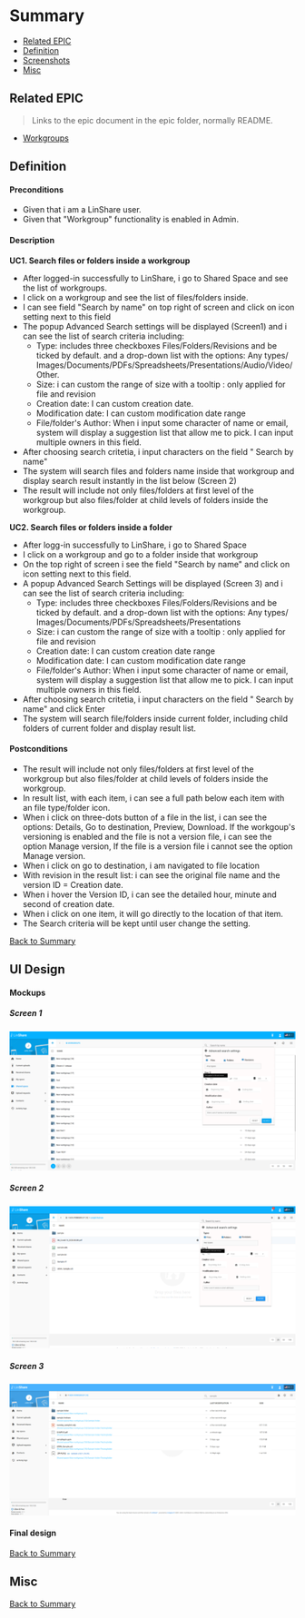 # Summary

* [Related EPIC](#related-epic)
* [Definition](#definition)
* [Screenshots](#screenshots)
* [Misc](#misc)

## Related EPIC

> Links to the epic document in the epic folder, normally README.

* [Workgroups](./README.md)

## Definition

#### Preconditions

- Given that i am a LinShare user.
- Given that "Workgroup" functionality is enabled in Admin.

#### Description

**UC1. Search files or folders inside a workgroup**

- After logged-in successfully to LinShare, i go to Shared Space and see the list of workgroups.
- I click on a workgroup and see the list of files/folders inside.
- I can see field "Search by name" on top right of screen and click on icon setting next to this field
- The popup Advanced Search settings will be displayed (Screen1) and i can see the list of search criteria including:
    - Type: includes three checkboxes Files/Folders/Revisions and be ticked by default.
     and a drop-down list with the options: Any types/ Images/Documents/PDFs/Spreadsheets/Presentations/Audio/Video/Other. 
    - Size: i can custom the range of size with a tooltip : only applied for file and revision
    - Creation date: I can custom creation date. 
    - Modification date: I can custom modification date range
    - File/folder's Author: When i input some character of name or email, system will display a suggestion list that allow me to pick. I can input multiple owners in this field.
- After choosing search critetia, i input characters on the field " Search by name"
- The system will search files and folders name  inside that workgroup and display search result instantly in the list below (Screen 2)
- The result will include not only files/folders at first level of the workgroup but also files/folder at child levels of folders inside the workgroup.

**UC2. Search files or folders inside a folder**

- After logg-in successfully to LinShare, i go to Shared Space 
- I click on a workgroup and go to a folder inside that workgroup
- On the top right of screen i see the field "Search by name" and click on icon setting next to this field.
- A popup Advanced Search Settings will be displayed (Screen 3) and i can see the list of search criteria including:
    - Type: includes three checkboxes Files/Folders/Revisions and be ticked by default.
     and a drop-down list with the options: Any types/ Images/Documents/PDFs/Spreadsheets/Presentations
    - Size: i can custom the range of size with a tooltip : only applied for file and revision
    - Creation date: I can custom creation date range
    - Modification date: I can custom modification date range
    - File/folder's Author: When i input some character of name or email, system will display a suggestion list that allow me to pick. I can input multiple owners in this field.
- After choosing search critetia, i input characters on the field " Search by name" and click Enter 
- The system will search file/folders inside current folder, including child folders of current folder and display result list.

#### Postconditions

- The result will include not only files/folders at first level of the workgroup but also files/folder at child levels of folders inside the workgroup. 
- In result list, with each item, i can see a full path below each item with an file type/folder icon. 
- When i click on three-dots button of a file in the list, i can see the options: Details, Go to destination, Preview, Download. If the workgoup's versioning is enabled and the file is not a version file, i can see the option Manage version, If the file is a version file i cannot see the option Manage version. 
- When i click on go to destination, i am navigated to file location
- With revision in the result list: i can see the original file name and the version ID = Creation date.
- When i hover the Version ID, i can see the detailed hour, minute and second of creation date. 
- When i click on one item, it will go directly to the location of that item.
- The Search criteria will be kept until user change the setting.

[Back to Summary](#summary)

## UI Design

#### Mockups

##### Screen 1
![screen 1](./mockups/3.1.png)
##### Screen 2
![screen 2](./mockups/3.2.png)
##### Screen 3
![screen 3](./mockups/3.3.png)

#### Final design

[Back to Summary](#summary)
## Misc

[Back to Summary](#summary)
